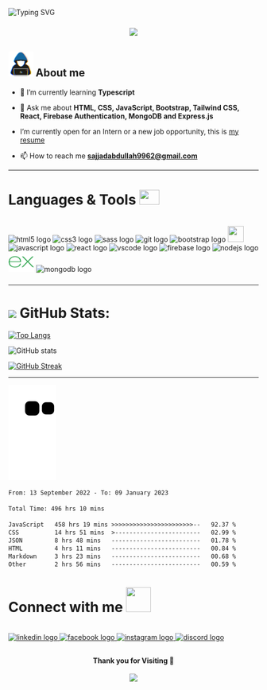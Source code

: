 ![Typing SVG](https://readme-typing-svg.herokuapp.com/?font=Righteous&color=39ff14&size=60&center=true&vCenter=true&width=900&height=100&lines=Hello+%F0%9F%91%8B+I+am+Sajjad.;I+Am+a+Web+Developer.;Feel+Free+to+Get+in+Touch.+%F0%9F%98%84;Nice+to+Meet+You!!!...)

###


<!-- <div align="center">
  <h4 align="center">Visitor Counter</h1>
  <img src="https://profile-counter.glitch.me/sajid/count.svg?"  />
</div> -->

<div align="center">
  <img src="https://i.ibb.co/2FSwtBf/Junior-Web-Dev.jpg" />
</div>

<!-- <h1 align="center">Hi, I'm Sajjad Abdullah</h1>
<h3 align="center">A passionate Web Developer from Bangladesh</h3> -->

## <picture><img src = "https://github.com/0xAbdulKhalid/0xAbdulKhalid/raw/main/assets/mdImages/about_me.gif" width = 50px></picture> **About me**

- 🌱 I’m currently learning **Typescript**

- 💬 Ask me about **HTML, CSS, JavaScript, Bootstrap, Tailwind CSS, React, Firebase Authentication, MongoDB and Express.js**

- I’m currently open for an Intern or a new job opportunity, this is [my resume](https://drive.google.com/file/d/13FWUJHDbsaTJ1ObZ0o6UTFVhDJPEgbNl/view?usp=sharing)

- 📫 How to reach me **sajjadabdullah9962@gmail.com**





<hr>

<h1> Languages & Tools <img src = "https://raw.githubusercontent.com/rahulbanerjee26/githubProfileReadmeGenerator/main/gifs/code.gif" width = 40px height=30px> </h1>

<br clear="both">

<div align="left">
  <img src="https://cdn.jsdelivr.net/gh/devicons/devicon/icons/html5/html5-original.svg" height="40" width="52" alt="html5 logo"  />
  <img src="https://cdn.jsdelivr.net/gh/devicons/devicon/icons/css3/css3-original.svg" height="40" width="52" alt="css3 logo"  />
  <img src="https://cdn.jsdelivr.net/gh/devicons/devicon/icons/sass/sass-original.svg" height="40" width="52" alt="sass logo"  />

  <img src="https://cdn.jsdelivr.net/gh/devicons/devicon/icons/git/git-original.svg" height="40" width="52" alt="git logo"  />
  <img src="https://cdn.jsdelivr.net/gh/devicons/devicon/icons/bootstrap/bootstrap-original.svg" height="40" width="52" alt="bootstrap logo"  />
 <a href= https://github.com/sajid1545?tab=repositories&q=&type=&language=tailwind&sort= > <img width ='32px' height='32px' src ='https://raw.githubusercontent.com/rahulbanerjee26/githubAboutMeGenerator/main/icons/tailwind.svg'> </a>
  <img src="https://cdn.jsdelivr.net/gh/devicons/devicon/icons/javascript/javascript-original.svg" height="40" width="52" alt="javascript logo"  />

  <img src="https://cdn.jsdelivr.net/gh/devicons/devicon/icons/react/react-original.svg" height="40" width="52" alt="react logo"  />

  <img src="https://cdn.jsdelivr.net/gh/devicons/devicon/icons/vscode/vscode-original.svg" height="40" width="52" alt="vscode logo"  />
  <img src="https://cdn.jsdelivr.net/gh/devicons/devicon/icons/firebase/firebase-plain.svg" height="40" width="52" alt="firebase logo"  />
  <img src="https://cdn.jsdelivr.net/gh/devicons/devicon/icons/nodejs/nodejs-original.svg" height="40" width="52" alt="nodejs logo"  />
  <img src="https://github.com/sajid1545/sajid1545/blob/main/exp.svg" style="background-color:blue;" height="40" width="52" alt="express logo"  />
  <img src="https://cdn.jsdelivr.net/gh/devicons/devicon/icons/mongodb/mongodb-original.svg" height="40" width="52" alt="mongodb logo"  />

###


###
</div>

###

<hr>

# <img src='https://raw.githubusercontent.com/rahulbanerjee26/githubProfileReadmeGenerator/main/gifs/github.gif' width='32px' > GitHub Stats: 

[![Top Langs](https://github-readme-stats.vercel.app/api/top-langs/?username=sajid1545&theme=chartreuse-dark&layout=compact)](https://github.com/anuraghazra/github-readme-stats)




![GitHub stats](https://github-readme-stats.vercel.app/api?username=sajid1545&show_icons=true&theme=chartreuse-dark)  


[![GitHub Streak](https://github-readme-streak-stats.herokuapp.com/?user=sajid1545&theme=neon-dark)](https://git.io/streak-stats) 

<hr>


![snake gif](https://github.com/sajid1545/sajid1545/blob/output/github-contribution-grid-snake.svg)



<!--START_SECTION:waka-->

```text
From: 13 September 2022 - To: 09 January 2023

Total Time: 496 hrs 10 mins

JavaScript   458 hrs 19 mins >>>>>>>>>>>>>>>>>>>>>>>--   92.37 %
CSS          14 hrs 51 mins  >------------------------   02.99 %
JSON         8 hrs 48 mins   -------------------------   01.78 %
HTML         4 hrs 11 mins   -------------------------   00.84 %
Markdown     3 hrs 23 mins   -------------------------   00.68 %
Other        2 hrs 56 mins   -------------------------   00.59 %
```

<!--END_SECTION:waka-->



<h1> Connect with me <img src='https://raw.githubusercontent.com/rahulbanerjee26/githubProfileReadmeGenerator/main/gifs/handShake.gif' width="50px" height=50px> </h1>
<br clear="both">

<div align="left">
  <a href="https://www.linkedin.com/in/sajjad-abdullah-22b5b322b/" target="_blank">
    <img src="https://raw.githubusercontent.com/maurodesouza/profile-readme-generator/master/src/assets/icons/social/linkedin/default.svg" width="52" height="40" alt="linkedin logo"  />
  </a>
  <a href="https://web.facebook.com/sajid.abdullah.1422" target="_blank">
    <img src="https://raw.githubusercontent.com/maurodesouza/profile-readme-generator/master/src/assets/icons/social/facebook/default.svg" width="52" height="40" alt="facebook logo"  />
  </a>
  <a href="https://www.instagram.com/_.sajid1545._/?hl=en" target="_blank">
    <img src="https://raw.githubusercontent.com/maurodesouza/profile-readme-generator/master/src/assets/icons/social/instagram/default.svg" width="52" height="40" alt="instagram logo"  />
  </a>
  <a href="https://discord.com/channels/sajid#1261" target="_blank">
    <img src="https://raw.githubusercontent.com/maurodesouza/profile-readme-generator/master/src/assets/icons/social/discord/default.svg" width="52" height="40" alt="discord logo"  />
  </a>
</div>


##

<div align="center">
  <h4 align="center">Thank you for Visiting 💚 </h1>
  <img src="https://profile-counter.glitch.me/sajid/count.svg?"  />
</div>

